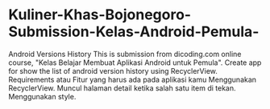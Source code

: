 # Kuliner-Khas-Bojonegoro-Submission-Kelas-Android-Pemula-
Android Versions History  This is submission from dicoding.com online course, "Kelas Belajar Membuat Aplikasi Android untuk Pemula". Create app for show the list of android version history using RecyclerView. Requirements atau Fitur yang harus ada pada aplikasi kamu      Menggunakan RecyclerView.     Muncul halaman detail ketika salah satu item di tekan.     Menggunakan style.
